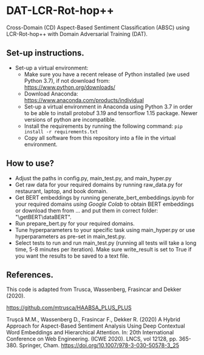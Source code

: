 # DAT-LCR-Rot-hop++

Cross-Domain (CD) Aspect-Based Sentiment Classification (ABSC) using LCR-Rot-hop++ with Domain Adversarial Training (DAT).

## Set-up instructions.

- Set-up a virtual environment:
    - Make sure you have a recent release of Python installed (we used Python 3.7), if not download
      from: https://www.python.org/downloads/
    - Download Anaconda: https://www.anaconda.com/products/individual
    - Set-up a virtual environment in Anaconda using Python 3.7 in order to be able to install protobuf 3.19 and tensorflow 1.15 package. Newer versions of python are incompatible.
    - Install the requirements by running the following command:
      ```pip install -r requirements.txt```
    - Copy all software from this repository into a file in the virtual environment.
    
## How to use?
- Adjust the paths in config.py, main$\_$test.py, and main$\_$hyper.py 
- Get raw data for your required domains by running raw$\_$data.py for restaurant, laptop, and book domain.
- Get BERT embeddings by running generate_bert_embeddings.ipynb for your required domains *using Google Colab* to obtain BERT embeddings or download them from ... and put them in correct folder: "\getBERT\dataBERT". 
- Run prepare_bert.py for your required domains.
- Tune hyperparameters to your specific task using main_hyper.py or use hyperparameters as pre-set in main_test.py.
- Select tests to run and run main_test.py (running all tests will take a long time, 5-8 minutes per iteration). Make
  sure write_result is set to True if you want the results to be saved to a text file.

## References.

This code is adapted from Trusca, Wassenberg, Frasincar and Dekker (2020).

https://github.com/mtrusca/HAABSA_PLUS_PLUS

Truşcǎ M.M., Wassenberg D., Frasincar F., Dekker R. (2020) A Hybrid Approach for Aspect-Based Sentiment Analysis Using
Deep Contextual Word Embeddings and Hierarchical Attention. In: 20th International Conference on Web
Engineering. (ICWE 2020). LNCS, vol 12128, pp. 365-380. Springer, Cham.
https://doi.org/10.1007/978-3-030-50578-3_25
